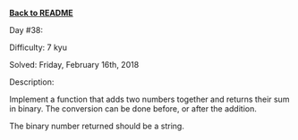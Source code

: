 ﻿<a href=https://github.com/hlais/Kata---a---Day><b>Back to README</b><a>

Day #38: 

Difficulty: 7 kyu

Solved: Friday, February 16th, 2018

Description:

Implement a function that adds two numbers together and returns their sum in binary. The conversion can be done before, or after the addition.

The binary number returned should be a string.

